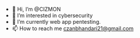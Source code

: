 - 👋 Hi, I’m @CIZMON
- 👀 I’m interested in cybersecurity
- 🌱 I’m currently web app pentesting.
- 📫 How to reach me czanbhandari21@gmail.com
<!---
CIZMON/CIZMON is a ✨ special ✨ repository because its `README.md` (this file) appears on your GitHub profile.
You can click the Preview link to take a look at your changes.
--->
